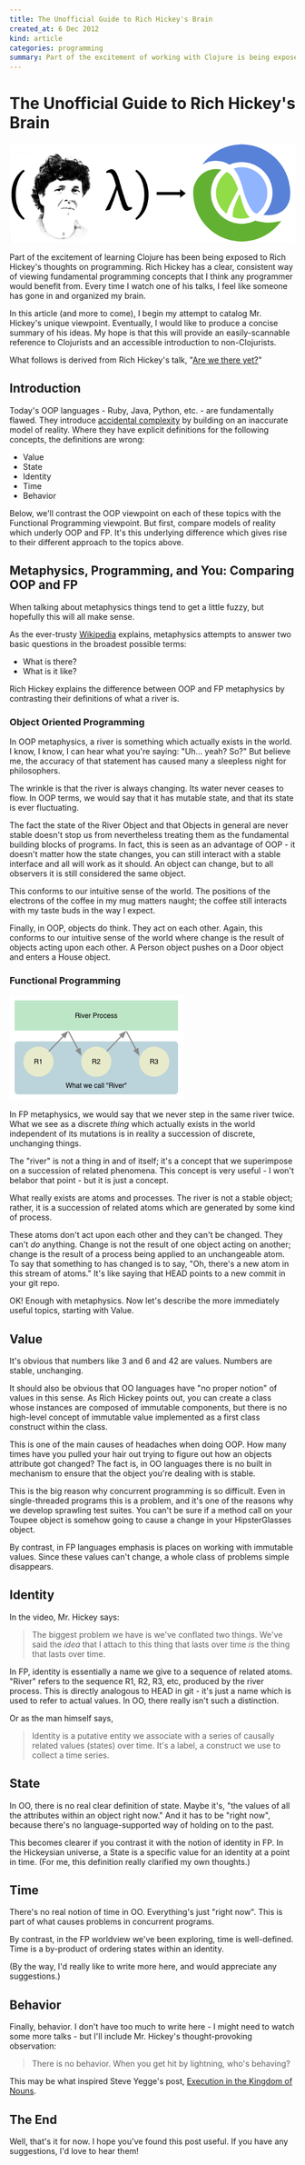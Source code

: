 ```yaml
---
title: The Unofficial Guide to Rich Hickey's Brain
created_at: 6 Dec 2012
kind: article
categories: programming
summary: Part of the excitement of working with Clojure is being exposed to Rich Hickey's thoughts on programming. Rich Hickey has a clear, consistent way of viewing fundamental programming concepts that I think any programmer would benefit from. Here is the beginning of my attempt to catalog Mr. Hickey's unique viewpoint.
---
```


# The Unofficial Guide to Rich Hickey's Brain

![The Rich Hickey Function](/assets/images/posts/rich-hickey-function.png)

Part of the excitement of learning Clojure has been being exposed to
Rich Hickey's thoughts on programming. Rich Hickey has a clear,
consistent way of viewing fundamental programming concepts that I
think any programmer would benefit from. Every time I watch one of his
talks, I feel like someone has gone in and organized my brain.

In this article (and more to come), I begin my attempt to catalog Mr.
Hickey's unique viewpoint. Eventually, I would like to produce a
concise summary of his ideas. My hope is that this will provide an
easily-scannable reference to Clojurists and an accessible
introduction to non-Clojurists.

What follows is derived from Rich Hickey's talk,
"[Are we there yet?](http://www.infoq.com/presentations/Are-We-There-Yet-Rich-Hickey)"

## Introduction

Today's OOP languages - Ruby, Java, Python, etc. - are fundamentally
flawed. They introduce
[accidental complexity](http://en.wikipedia.org/wiki/No_Silver_Bullet)
by building on an inaccurate model of reality. Where they have
explicit definitions for the following concepts, the definitions are
wrong:

* Value
* State
* Identity
* Time
* Behavior

Below, we'll contrast the OOP viewpoint on each of these topics with
the Functional Programming viewpoint. But first, compare models of
reality which underly OOP and FP. It's this underlying difference
which gives rise to their different approach to the topics above.

## Metaphysics, Programming, and You: Comparing OOP and FP

When talking about metaphysics things tend to get a little fuzzy, but
hopefully this will all make sense.

As the ever-trusty
[Wikipedia](http://en.wikipedia.org/wiki/Metaphysics) explains,
metaphysics attempts to answer two basic questions in the broadest
possible terms:

* What is there?
* What is it like?

Rich Hickey explains the difference between OOP and FP metaphysics by
contrasting their definitions of what a river is. 

### Object Oriented Programming

In OOP metaphysics, a river is something which actually exists in the
world. I know, I know, I can hear what you're saying: "Uh... yeah?
So?" But believe me, the accuracy of that statement has caused many a
sleepless night for philosophers.

The wrinkle is that the river is always changing. Its water never
ceases to flow. In OOP terms, we would say that it has mutable state,
and that its state is ever fluctuating.

The fact the state of the River Object and that Objects in general are
never stable doesn't stop us from nevertheless treating them as the
fundamental building blocks of programs. In fact, this is seen as an
advantage of OOP - it doesn't matter how the state changes, you can
still interact with a stable interface and all will work as it should.
An object can change, but to all observers it is still considered the
same object.

This conforms to our intuitive sense of the world. The positions of
the electrons of the coffee in my mug matters naught; the coffee still
interacts with my taste buds in the way I expect.

Finally, in OOP, objects do think. They act on each other. Again, this
conforms to our intuitive sense of the world where change is the
result of objects acting upon each other. A Person object pushes on a
Door object and enters a House object.

### Functional Programming

![FP Metaphysics](/assets/images/posts/fp-metaphysics.png)

In FP metaphysics, we would say that we never step in the same river
twice. What we see as a discrete _thing_ which actually exists in the
world independent of its mutations is in reality a succession of
discrete, unchanging things.

The "river" is not a thing in and of itself; it's a concept
that we superimpose on a succession of related phenomena. This concept
is very useful - I won't belabor that point - but it is just a
concept.

What really exists are atoms and processes. The river is not a
stable object; rather, it is a succession of related atoms which are
generated by some kind of process.

These atoms don't act upon each other and they can't be changed. They
can't _do_ anything. Change is not the result of one object acting on
another; change is the result of a process being applied to an
unchangeable atom. To say that something to has changed is to say,
"Oh, there's a new atom in this stream of atoms." It's like saying
that HEAD points to a new commit in your git repo.

OK! Enough with metaphysics. Now let's describe the more immediately
useful topics, starting with Value.

## Value

It's obvious that numbers like 3 and 6 and 42 are values. Numbers are
stable, unchanging.

It should also be obvious that OO languages have "no proper notion" of
values in this sense. As Rich Hickey points out, you can create a
class whose instances are composed of immutable components, but there
is no high-level concept of immutable value implemented as a first
class construct within the class.

This is one of the main causes of headaches when doing OOP. How many
times have you pulled your hair out trying to figure out how an
objects attribute got changed? The fact is, in OO languages there is
no built in mechanism to ensure that the object you're dealing with is
stable.

This is the big reason why concurrent programming is so difficult.
Even in single-threaded programs this is a problem, and it's one of
the reasons why we develop sprawling test suites. You can't be sure if
a method call on your Toupee object is somehow going to cause a change
in your HipsterGlasses object.

By contrast, in FP languages emphasis is places on working with
immutable values. Since these values can't change, a whole class of
problems simple disappears.

## Identity

In the video, Mr. Hickey says:

> The biggest problem we have is we've conflated two things. We've
> said the _idea_ that I attach to this thing that lasts over time
> _is_ the thing that lasts over time.

In FP, identity is essentially a name we give to a sequence of related
atoms. "River" refers to the sequence R1, R2, R3, etc, produced by the
river process. This is directly analogous to HEAD in git - it's just a
name which is used to refer to actual values. In OO, there really
isn't such a distinction.

Or as the man himself says, 

> Identity is a putative entity we associate with a series of causally
> related values (states) over time. It's a label, a construct we use
> to collect a time series.

## State

In OO, there is no real clear definition of state. Maybe it's, "the
values of all the attributes within an object right now." And it has
to be "right now", because there's no language-supported way of
holding on to the past.

This becomes clearer if you contrast it with the notion of identity in
FP. In the Hickeysian universe, a State is a specific value for an
identity at a point in time. (For me, this definition really clarified
my own thoughts.)

## Time

There's no real notion of time in OO. Everything's just "right now".
This is part of what causes problems in concurrent programs.

By contrast, in the FP worldview we've been exploring, time is
well-defined. Time is a by-product of ordering states within an
identity.

(By the way, I'd really like to write more here, and would appreciate
any suggestions.)

## Behavior

Finally, behavior. I don't have too much to write here - I might need
to watch some more talks - but I'll include Mr. Hickey's
thought-provoking observation:

> There is no behavior. When you get hit by lightning, who's behaving?

This may be what inspired Steve Yegge's post,
[Execution in the Kingdom of Nouns](http://steve-yegge.blogspot.com/2006/03/execution-in-kingdom-of-nouns.html).

## The End

Well, that's it for now. I hope you've found this post useful. If you
have any suggestions, I'd love to hear them!
